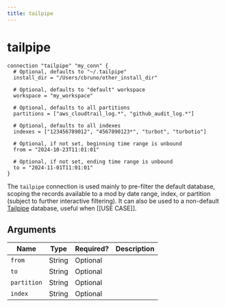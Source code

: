 ```yaml
---
title: tailpipe
---
```


# tailpipe

```hcl
connection "tailpipe" "my_conn" {
  # Optional, defaults to "~/.tailpipe"
  install_dir = "/Users/cbruno/other_install_dir"

  # Optional, defaults to "default" workspace
  workspace = "my_workspace"

  # Optional, defaults to all partitions
  partitions = ["aws_cloudtrail_log.*", "github_audit_log.*"]

  # Optional, defaults to all indexes
  indexes = ["123456789012", "4567890123*", "turbot", "turbotio"]

  # Optional, if not set, beginning time range is unbound
  from = "2024-10-23T11:01:01"

  # Optional, if not set, ending time range is unbound
  to = "2024-11-01T11:01:01"
}
```


The `tailpipe` connection is used mainly to pre-filter the default database, scoping the records available to a mod by date range, index, or partition (subject to further interactive filtering). It can also be used to a non-default [Tailpipe](https://tailpipe.io/) database, useful when [[USE CASE]].


## Arguments

| Name         | Type    | Required?| Description
|--------------|---------|----------|-------------------
| `from`       |  String | Optional 
| `to`         |  String | Optional 
| `partition`  |  String | Optional 
| `index`      |  String | Optional 



